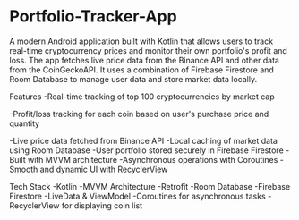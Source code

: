 # Portfolio-Tracker-App
A modern Android application built with Kotlin that allows users to track real-time cryptocurrency prices and monitor their own portfolio's profit and loss. The app fetches live price data from the Binance API and other data from the CoinGeckoAPI. It uses a combination of Firebase Firestore and Room Database to manage user data and store market data locally.

  Features
-Real-time tracking of top 100 cryptocurrencies by market cap

-Profit/loss tracking for each coin based on user's purchase price and quantity

-Live price data fetched from Binance API
-Local caching of market data using Room Database
-User portfolio stored securely in Firebase Firestore
-Built with MVVM architecture
-Asynchronous operations with Coroutines
-Smooth and dynamic UI with RecyclerView

  Tech Stack
-Kotlin
-MVVM Architecture
-Retrofit
-Room Database
-Firebase Firestore
-LiveData & ViewModel
-Coroutines for asynchronous tasks
-RecyclerView for displaying coin list
